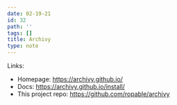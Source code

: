 ```yaml
---
date: 02-19-21
id: 32
path: ''
tags: []
title: Archivy
type: note
---
```


Links:

* Homepage: https://archivy.github.io/
* Docs: https://archivy.github.io/install/
* This project repo: https://github.com/ropable/archivy